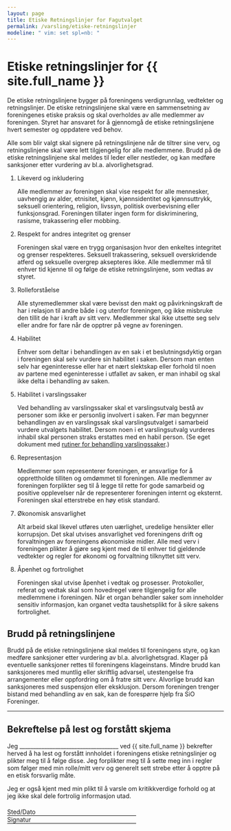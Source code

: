 ```yaml
---
layout: page
title: Etiske Retningslinjer for Fagutvalget
permalink: /varsling/etiske-retningslinjer
modeline: " vim: set spl=nb: "
---
```


# Etiske retningslinjer for {{ site.full_name }}

De etiske retningslinjene bygger på foreningens verdigrunnlag, vedtekter og retningslinjer. De etiske retningslinjene skal være en sammensetning av foreningenes etiske praksis og skal overholdes av alle medlemmer av foreningen. Styret har ansvaret for å gjennomgå de etiske retningslinjene hvert semester og oppdatere ved behov.

Alle som blir valgt skal signere på retningslinjene når de tiltrer sine verv, og retningslinjene skal være lett tilgjengelig for alle medlemmene. Brudd på de etiske retningslinjene skal meldes til leder eller nestleder, og kan medføre sanksjoner etter vurdering av bl.a. alvorlighetsgrad.

1. Likeverd og inkludering

    Alle medlemmer av foreningen skal vise respekt for alle mennesker, uavhengig av alder, etnisitet, kjønn, kjønnsidentitet og kjønnsuttrykk, seksuell orientering, religion, livssyn, politisk overbevisning eller funksjonsgrad. Foreningen tillater ingen form for diskriminering, rasisme, trakassering eller mobbing.

2. Respekt for andres integritet og grenser

    Foreningen skal være en trygg organisasjon hvor den enkeltes integritet og grenser respekteres. Seksuell trakassering, seksuell overskridende atferd og seksuelle overgrep aksepteres ikke. Alle medlemmer må til enhver tid kjenne til og følge de etiske retningslinjene, som vedtas av styret.

3. Rolleforståelse

    Alle styremedlemmer skal være bevisst den makt og påvirkningskraft de har i relasjon til andre både i og utenfor foreningen, og ikke misbruke den tillit de har i kraft av sitt verv. Medlemmer skal ikke utsette seg selv eller andre for fare når de opptrer på vegne av foreningen.

4. Habilitet

    Enhver som deltar i behandlingen av en sak i et beslutningsdyktig organ i foreningen skal selv vurdere sin habilitet i saken. Dersom man enten selv har egeninteresse eller har et nært slektskap eller forhold til noen av partene med egeninteresse i utfallet av saken, er man inhabil og skal ikke delta i behandling av saken.

5. Habilitet i varslingssaker

    Ved behandling av varslingssaker skal et varslingsutvalg bestå av personer som ikke er personlig involvert i saken. Før man begynner behandlingen av en varslingssak skal varslingsutvalget i samarbeid vurdere utvalgets habilitet. Dersom noen i et varslingsutvalg vurderes inhabil skal personen straks erstattes med en habil person. (Se eget dokument med [rutiner for behandling varslingssaker](/varsler/handtering-av-varslingssaker).)

6. Representasjon

    Medlemmer som representerer foreningen, er ansvarlige for å opprettholde tilliten og omdømmet til foreningen. Alle medlemmer av foreningen forplikter seg til å legge til rette for gode samarbeid og positive opplevelser når de representerer foreningen internt og eksternt. Foreningen skal etterstrebe en høy etisk standard.

7. Økonomisk ansvarlighet

    Alt arbeid skal likevel utføres uten uærlighet, uredelige hensikter eller korrupsjon. Det skal utvises ansvarlighet ved foreningens drift og forvaltningen av foreningens økonomiske midler. Alle med verv i foreningen plikter å gjøre seg kjent med de til enhver tid gjeldende vedtekter og regler for økonomi og forvaltning tilknyttet sitt verv.

8. Åpenhet og fortrolighet

    Foreningen skal utvise åpenhet i vedtak og prosesser. Protokoller, referat og vedtak skal som hovedregel være tilgjengelig for alle medlemmene i foreningen. Når et organ behandler saker som inneholder sensitiv informasjon, kan organet vedta taushetsplikt for å sikre sakens fortrolighet.

## Brudd på retningslinjene

Brudd på de etiske retningslinjene skal meldes til foreningens styre, og kan medføre sanksjoner etter vurdering av bl.a. alvorlighetsgrad. Klager på eventuelle sanksjoner rettes til foreningens klageinstans. Mindre brudd kan sanksjoneres med muntlig eller skriftlig advarsel, utestengelse fra arrangementer eller oppfordring om å fratre sitt verv. Alvorlige brudd kan sanksjoneres med suspensjon eller eksklusjon. Dersom foreningen trenger bistand med behandling av en sak, kan de forespørre hjelp fra SiO Foreninger.

---

## Bekreftelse på lest og forstått skjema

Jeg ____________________________________ ved {{ site.full_name }} bekrefter herved å ha lest og forstått innholdet i foreningens etiske retningslinjer og plikter meg til å følge disse. Jeg forplikter meg til å sette meg inn i regler som følger med min rolle/mitt verv og generelt sett strebe etter å opptre på en etisk forsvarlig måte.

Jeg er også kjent med min plikt til å varsle om kritikkverdige forhold og at jeg ikke skal dele fortrolig informasjon utad.

<div style="margin-top: 20px;">
    <span style="display:inline-block; width: 300px; border-bottom: 1px solid black; margin-right: 20px;">Sted/Dato</span>
    <span style="display:inline-block; width: 300px; border-bottom: 1px solid black;">Signatur</span>
</div>
